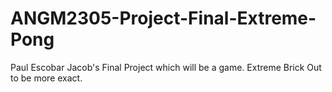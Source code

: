 # ANGM2305-Project-Final-Extreme-Pong
Paul Escobar Jacob's Final Project which will be a game. Extreme Brick Out to be more exact.
